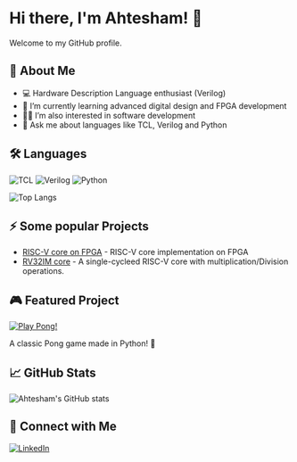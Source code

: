 # Hi there, I'm Ahtesham! 👋

Welcome to my GitHub profile.

## 🚀 About Me
- 💻 Hardware Description Language enthusiast (Verilog)
- 🌱 I’m currently learning advanced digital design and FPGA development
- 👨‍💻 I’m also interested in software development 
- 💬 Ask me about languages like TCL, Verilog and Python

## 🛠️ Languages 
![TCL](https://img.shields.io/badge/TCL-%23E44D26.svg?style=flat&logo=tcl&logoColor=white)
![Verilog](https://img.shields.io/badge/Verilog-%23E44D26.svg?style=flat&logo=verilog&logoColor=white)
![Python](https://img.shields.io/badge/Python-%23E44D26.svg?style=flat&logo=tcl&logoColor=white)

![Top Langs](https://github-readme-stats.vercel.app/api/top-langs/?username=bytesculptor097&layout=compact)



## ⚡ Some popular Projects
- [RISC-V core on FPGA](https://github.com/bytesculptor097/RISCV_MYTH) - RISC-V core implementation on FPGA
- [RV32IM core](https://github.com/bytesculptor097/rv32im-single-cycle-cpu) - A single-cycleed RISC-V core with multiplication/Division operations.
## 🎮 Featured Project

[![Play Pong!](https://img.shields.io/badge/Pong-Play%20Now-green?style=for-the-badge&logo=github)](https://github.com/bytesculptor097/pong)

A classic Pong game made in Python! 🏓
## 📈 GitHub Stats
![Ahtesham's GitHub stats](https://github-readme-stats.vercel.app/api?username=bytesculptor097&show_icons=true&hide_title=true)


## 🔗 Connect with Me
[![LinkedIn](https://img.shields.io/badge/LinkedIn-blue?style=flat&logo=linkedin&logoColor=white)](https://www.linkedin.com/in/ahtesham-ahmed-779845365/?utm_source=share&utm_campaign=share_via&utm_content=profile&utm_medium=android_app)


<!--
**Ahtesham18112011/Ahtesham18112011** is a ✨ _special_ ✨ repository because its `README.md` (this file) appears on your GitHub profile.
-->
